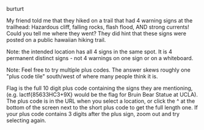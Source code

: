 burturt

My friend told me that they hiked on a trail that had 4 warning signs at the trailhead: Hazardous cliff, falling rocks, flash flood, AND strong currents! Could you tell me where they went? They did hint that these signs were posted on a public hawaiian hiking trail.

Note: the intended location has all 4 signs in the same spot. It is 4 permanent distinct signs - not 4 warnings on one sign or on a whiteboard.

Note: Feel free to try multiple plus codes. The answer skews roughly one "plus code tile" south/west of where many people think it is.

Flag is the full 10 digit plus code containing the signs they are mentioning, (e.g. lactf{85633HC3+9X} would be the flag for Bruin Bear Statue at UCLA). The plus code is in the URL when you select a location, or click the ^ at the bottom of the screen next to the short plus code to get the full length one. If your plus code contains 3 digits after the plus sign, zoom out and try selecting again.
